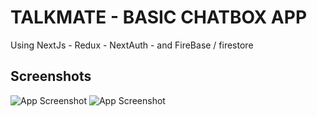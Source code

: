 
# TALKMATE - BASIC CHATBOX APP

Using NextJs - Redux - NextAuth - and FireBase / firestore

## Screenshots

![App Screenshot](https://i.ibb.co/Lp2J919/firstpic.png)
![App Screenshot](https://i.ibb.co/C11TW7b/secondpic.png)
